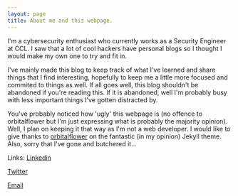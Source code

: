 ```yaml
---
layout: page
title: About me and this webpage.
---
```


I'm a cybersecurity enthusiast who currently works as a Security Engineer at CCL. I saw that a lot of cool hackers have personal blogs so I thought I would make my own one to try and fit in. 

I've mainly made this blog to keep track of what I've learned and share things that I find interesting, hopefully to keep me a little more focused and commited to things as well. If all goes well, this blog shouldn't be abandoned if you're reading this. If it is abandoned, well I'm probably busy with less important things I've gotten distracted by. 

You've probably noticed how 'ugly' this webpage is (no offence to orbitalflower but I'm just expressing what is probably the majority opinion). Well, I plan on keeping it that way as I'm not a web developer. I would like to give thanks to [orbitalflower](https://orbitalflower.github.io/) on the fantastic (in my opinion) Jekyll theme. Also, sorry that I've gone and butchered it... 

Links:
[Linkedin](https://www.linkedin.com/in/kees-vos-a69499200/)

[Twitter](https://twitter.com/HardKees)

[Email](mailto:kees.a.vos@outlook.com)
